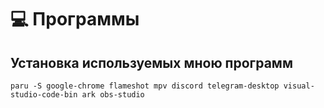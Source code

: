 # 💻 Программы

## Установка используемых мною программ

```
paru -S google-chrome flameshot mpv discord telegram-desktop visual-studio-code-bin ark obs-studio
```
